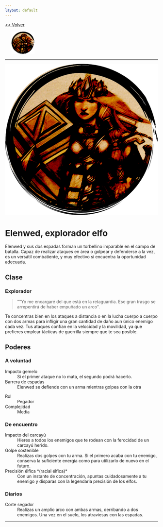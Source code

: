 ```yaml
---
layout: default
---
```

<a href="/early-access/"><< Volver</a>


<div style="display: flex; align-items: center; justify-content: space-evenly; margin-bottom: 10px">
  <a href="dwall.html" style="width: 15%">
    <img src="dwall-avatar.png" style="width:100%; border: 0; box-shadow: none; -webkit-box-shadow: none;">
  </a>
  <a href="notashe.html" style="width: 15%; >
    <img src="avatar-notashe.png" style="width:100%; border: 0; box-shadow: none; -webkit-box-shadow: none;">
  </a>
  <a href="elenwed.html" style="width: 15%; >
    <img src="avatar-elenwed.png" style="width:100%; border: 0; box-shadow: none; -webkit-box-shadow: none;">
  </a>
  <a href="bob.html" style="width: 15%; >
    <img src="avatar-bob.png" style="width:100%; border: 0; box-shadow: none; -webkit-box-shadow: none;">
  </a>
  <a href="presto.html" style="width: 15%; >
    <img src="avatar-presto.png" style="width:100%; border: 0; box-shadow: none; -webkit-box-shadow: none;">
  </a>
</div>

* * *

<img src="dwall-avatar.png">

# Elenwed, explorador elfo

Elenwed y sus dos espadas forman un torbellino imparable en el campo de batalla. Capaz de realizar ataques en área o golpear y defenderse a la vez, es un versátil combatiente, y muy efectivo si encuentra la oportunidad adecuada.


## Clase


### Explorador

> ""Yo me encargaré del que está en la retaguardia. Ese gran trasgo se arrepentirá de haber empuñado un arco". 

Te concentras bien en los ataques a distancia o en la lucha cuerpo a cuerpo con dos armas para infligir una gran cantidad de daño aun único enemigo cada vez. Tus ataques
confían en la velocidad y la movilidad, ya que prefieres emplear tácticas de guerrilla siempre que te sea posible. 


## Poderes

### A voluntad
<dl>
<dt>Impacto gemelo</dt>
<dd>Si el primer ataque no lo mata, el segundo podrá hacerlo. </dd>
<dt>Barrera de espadas</dt>
<dd>Elenwed se defiende con un arma mientras golpea con la otra</dd>
</dl>

<dl>
<dt>Rol</dt>
<dd>Pegador</dd>
<dt>Complejidad</dt>
<dd>Media</dd>
</dl>

### De encuentro
<dl>
<dt>Impacto del carcayú</dt>
<dd>Hieres a todos los enemigos que te rodean con la ferocidad  de un carcayú herido.</dd>
<dt>Golpe sostenible</dt>
<dd>Realizas dos golpes con tu arma. Si el primero acaba con tu enemigo, conserva la suficiente energía como para utilizarlo de nuevo en el futuro.</dd>
<dt>Precisión élfica *(racial élfica)*</dt>
<dd>Con un instante de concentración, apuntas cuidadosamente a tu enemigo y disparas con la legendaria precisión de los elfos.</dd>
</dl>

### Diarios
<dl>
<dt>Corte segador</dt>
<dd>Realizas un amplio arco con ambas armas, derribando a dos enemigos. Una vez en el suelo, los atraviesas con las espadas.</dd>
</dl>

* * *

